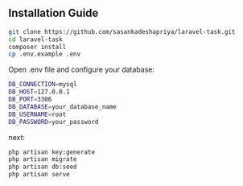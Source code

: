 ## Installation Guide
```bash
git clone https://github.com/sasankadeshapriya/laravel-task.git
cd laravel-task
composer install
cp .env.example .env
```
Open .env file and configure your database:
```bash
DB_CONNECTION=mysql
DB_HOST=127.0.0.1
DB_PORT=3306
DB_DATABASE=your_database_name
DB_USERNAME=root
DB_PASSWORD=your_password
```
next:
```bash
php artisan key:generate
php artisan migrate
php artisan db:seed
php artisan serve
```
